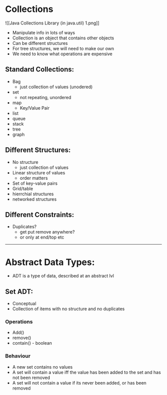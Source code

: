 # Collections

![[Java Collections Library (in java.util) 1.png]]

- Manipulate info in lots of ways
- Collection is an object that contains other objects
- Can be different structures
- For tree structures, we will need to make our own
- We need to know what operations are expensive

## Standard Collections:

- Bag
	- just collection of values (unodered)
- set
	- not repeating, unordered
- map
	- Key/Value Pair
- list
- queue
- stack
- tree
- graph

## Different Structures:

- No structure
	- just collection of values
- Linear structure of values
	- order matters
- Set of key-value pairs
- Grid/table
- hierrchial structures
- networked structures

## Different Constraints:

- Duplicates?
	- get put remove anywhere?
	- or only at end/top etc

***

# Abstract Data Types:

- ADT is a type of data, described at an abstract lvl

## Set ADT:

- Conceptual
- Collection of items with no structure and no duplicates

### Operations

- Add()
- remove()
- contain() - boolean

### Behaviour

- A new set contains no values
- A set will contain a value iff the value has been added to the set and has not been removed
- A set will not contain a value if its never been added, or has been removed